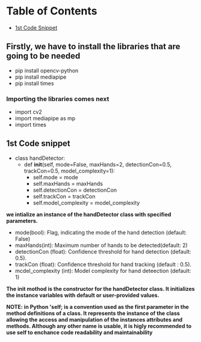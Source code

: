 # Table of Contents
- [1st Code Snippet](#1st-Code-Snippet)


## Firstly, we have to install the libraries that are going to be needed
- pip install opencv-python
- pip install mediapipe
- pip install times

### Importing the libraries comes next
- import cv2
- import mediapipe as mp
- import times

## 1st Code snippet  
* class handDetector:
  * def __init__(self, mode=False, maxHands=2, detectionCon=0.5, trackCon=0.5, model_complexity=1):  
    * self.mode = mode  
    * self.maxHands = maxHands  
    * self.detectionCon = detectionCon  
    * self.trackCon = trackCon  
    * self.model_complexity = model_complexity  
        
**we intialize an instance of the handDetector class with specified parameters.**
- mode(bool): Flag, indicating the mode of the hand detection (default: False)
- maxHands(int): Maximum number of hands to be detected(default: 2)
- detectionCon (float): Confidence threshold for hand detection (default: 0.5).
- trackCon (float): Confidence threshold for hand tracking (default : 0.5).
- mcdel_complexity (int): Model complexity for hand deteection (default: 1)

**The __init__ mothod is the constructor for the handDetector class. It initializes the instance variables with default or user-provided values.**

**NOTE: in Python 'self; is a convention used as the first parameter in the method definitions of a class. It represents the instance of the class allowing the access and manipulation of the instances attributes and methods. Although any other name is usable, it is higly recommended to use self to enchance code readability and maintainability**
